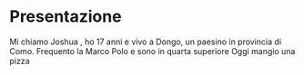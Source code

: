 # Presentazione
Mi chiamo Joshua , ho 17 anni e vivo a Dongo, un paesino in provincia di Como.
Frequento la Marco Polo  e sono in quarta superiore
Oggi mangio una pizza
